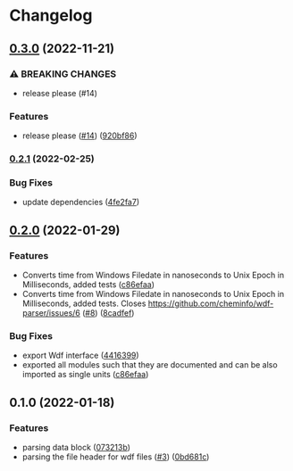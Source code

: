 # Changelog

## [0.3.0](https://github.com/cheminfo/wdf-parser/compare/v0.2.1...v0.3.0) (2022-11-21)


### ⚠ BREAKING CHANGES

* release please (#14)

### Features

* release please ([#14](https://github.com/cheminfo/wdf-parser/issues/14)) ([920bf86](https://github.com/cheminfo/wdf-parser/commit/920bf862cbd1b3711575030977e36c903edb5147))

### [0.2.1](https://www.github.com/cheminfo/wdf-parser/compare/v0.2.0...v0.2.1) (2022-02-25)


### Bug Fixes

* update dependencies ([4fe2fa7](https://www.github.com/cheminfo/wdf-parser/commit/4fe2fa7a73ca0cd5431b5be539f6638a17a839ee))

## [0.2.0](https://www.github.com/cheminfo/wdf-parser/compare/v0.1.0...v0.2.0) (2022-01-29)


### Features

* Converts time from Windows Filedate in nanoseconds to Unix Epoch in Milliseconds, added tests ([c86efaa](https://www.github.com/cheminfo/wdf-parser/commit/c86efaa9140cf9c8cd958e5a5b5c3b73d5a0547b))
* Converts time from Windows Filedate in nanoseconds to Unix Epoch in Milliseconds, added tests. Closes https://github.com/cheminfo/wdf-parser/issues/6 ([#8](https://www.github.com/cheminfo/wdf-parser/issues/8)) ([8cadfef](https://www.github.com/cheminfo/wdf-parser/commit/8cadfefbdb4bf9b0bcf2da2d0818f4cb4de5c6fa))


### Bug Fixes

* export Wdf interface ([4416399](https://www.github.com/cheminfo/wdf-parser/commit/44163995402e9e2c45cdc9d5b50ca2746c0d006e))
* exported all modules such that they are documented and can be also imported as single units ([c86efaa](https://www.github.com/cheminfo/wdf-parser/commit/c86efaa9140cf9c8cd958e5a5b5c3b73d5a0547b))

## 0.1.0 (2022-01-18)


### Features

* parsing data block ([073213b](https://www.github.com/cheminfo/wdf-parser/commit/073213bddc3166702c5c82ea7b0065acfa9e40c7))
* parsing the file header for wdf files ([#3](https://www.github.com/cheminfo/wdf-parser/issues/3)) ([0bd681c](https://www.github.com/cheminfo/wdf-parser/commit/0bd681c85d7e0cc515e966c600f17e093629984f))
